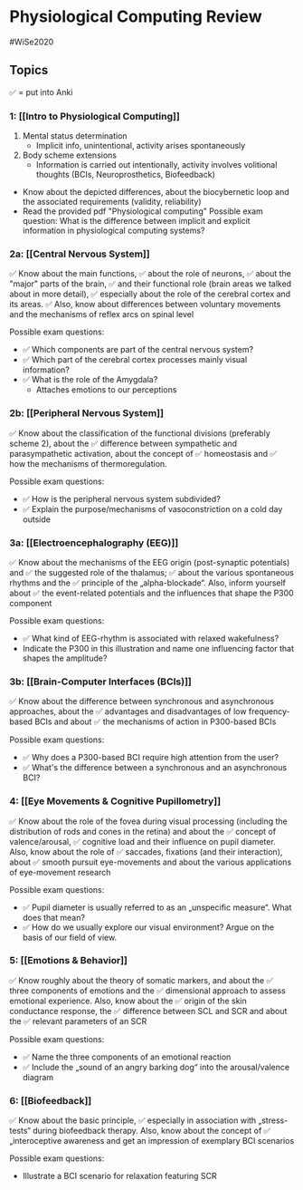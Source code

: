 # Physiological Computing Review
#WiSe2020 
## Topics
✅ = put into Anki
### 1: [[Intro to Physiological Computing]]
1.  Mental status determination
    -   Implicit info, unintentional, activity arises spontaneously
2.  Body scheme extensions
    -   Information is carried out intentionally, activity involves volitional thoughts (BCIs, Neuroprosthetics, Biofeedback)

-   Know about the depicted differences, about the biocybernetic loop and the associated requirements (validity, reliability)
-   Read the provided pdf "Physiological computing"
			Possible exam question: What is the difference between implicit and explicit information in physiological computing systems?

### 2a: [[Central Nervous System]]
✅ Know about the main functions, ✅ about the role of neurons, ✅ about the "major" parts of the brain, ✅ and their functional role (brain areas we talked about in more detail), ✅ especially about the role of the cerebral cortex and its areas. ✅ Also, know about differences between voluntary movements and the mechanisms of reflex arcs on spinal level

Possible exam questions:
-   ✅ Which components are part of the central nervous system?
-   ✅ Which part of the cerebral cortex processes mainly visual information?
-   ✅ What is the role of the Amygdala?
	-   Attaches emotions to our perceptions

### 2b: [[Peripheral Nervous System]]
✅ Know about the classification of the functional divisions (preferably scheme 2), about the ✅ difference between sympathetic and parasympathetic activation, about the concept of ✅ homeostasis and ✅ how the mechanisms of thermoregulation.

Possible exam questions:
-   ✅ How is the peripheral nervous system subdivided?
-   ✅ Explain the purpose/mechanisms of vasoconstriction on a cold day outside

### 3a: [[Electroencephalography (EEG)]]
✅ Know about the mechanisms of the EEG origin (post-synaptic potentials) and ✅ the suggested role of the thalamus; ✅ about the various spontaneous rhythms and the ✅ principle of the „alpha-blockade“. Also, inform yourself about ✅ the event-related potentials and the influences that shape the P300 component

Possible exam questions:
- ✅ What kind of EEG-rhythm is associated with relaxed wakefulness?
- Indicate the P300 in this illustration and name one influencing factor that shapes the amplitude?

### 3b: [[Brain-Computer Interfaces (BCIs)]]
✅ Know about the difference between synchronous and asynchronous approaches, about the ✅ advantages and disadvantages of low frequency-based BCIs and about ✅ the mechanisms of action in P300-based BCIs

Possible exam questions:
- ✅ Why does a P300-based BCI require high attention from the user?
- ✅ What's the difference between a synchronous and an asynchronous BCI?

### 4: [[Eye Movements & Cognitive Pupillometry]]
✅ Know about the role of the fovea during visual processing (including the distribution of rods and cones in the retina) and about the ✅ concept of valence/arousal, ✅ cognitive load and their influence on pupil diameter. Also, know about the role of ✅ saccades, fixations (and their interaction), about ✅ smooth pursuit eye-movements and about the various applications of eye-movement research

Possible exam questions:
- ✅ Pupil diameter is usually referred to as an „unspecific measure“. What does that mean?
- ✅ How do we usually explore our visual environment? Argue on the basis of our field of view.

### 5: [[Emotions & Behavior]]
✅ Know roughly about the theory of somatic markers, and about the ✅ three components of emotions and the ✅ dimensional approach to assess emotional experience. Also, know about the ✅ origin of the skin conductance response, the ✅ difference between SCL and SCR and about the ✅ relevant parameters of an SCR

Possible exam questions:

- ✅ Name the three components of an emotional reaction
- ✅ Include the „sound of an angry barking dog“ into the arousal/valence diagram

### 6: [[Biofeedback]]
✅ Know about the basic principle, ✅ especially in association with „stress-tests“ during biofeedback therapy. Also, know about the concept of ✅ „interoceptive awareness and get an impression of exemplary BCI scenarios

Possible exam questions:
-   Illustrate a BCI scenario for relaxation featuring SCR
